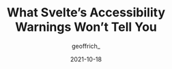 ---
author: geoffrich_
date: 2021-10-18
permalink: false
tags:
  - svelte
  - accessibility
target_url: https://geoffrich.net/posts/svelte-a11y-limits/
title: What Svelte’s Accessibility Warnings Won’t Tell You
---